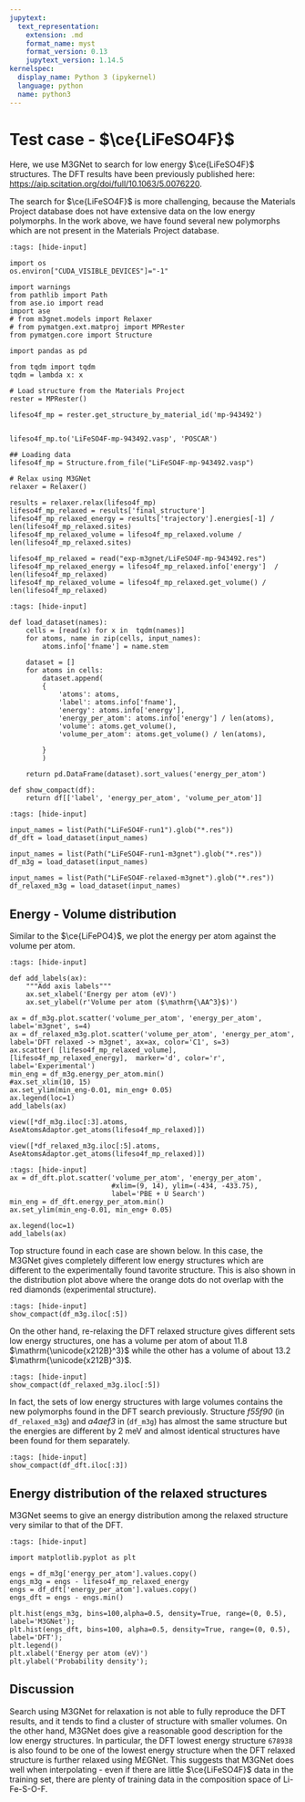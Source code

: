 ```yaml
---
jupytext:
  text_representation:
    extension: .md
    format_name: myst
    format_version: 0.13
    jupytext_version: 1.14.5
kernelspec:
  display_name: Python 3 (ipykernel)
  language: python
  name: python3
---
```


# Test case - $\ce{LiFeSO4F}$

Here, we use M3GNet to search for low energy $\ce{LiFeSO4F}$ structures. 
The DFT results have been previously published here: https://aip.scitation.org/doi/full/10.1063/5.0076220.

The search for $\ce{LiFeSO4F}$ is more challenging, 
because the Materials Project database does not have extensive data on the low energy polymorphs.
In the work above, we have found several new polymorphs which are not present in the Materials Project database.

```{code-cell} ipython3
:tags: [hide-input]

import os
os.environ["CUDA_VISIBLE_DEVICES"]="-1"    

import warnings
from pathlib import Path
from ase.io import read
import ase
# from m3gnet.models import Relaxer
# from pymatgen.ext.matproj import MPRester
from pymatgen.core import Structure

import pandas as pd

from tqdm import tqdm
tqdm = lambda x: x
```

```{raw-cell}
# Load structure from the Materials Project
rester = MPRester()

lifeso4f_mp = rester.get_structure_by_material_id('mp-943492')


lifeso4f_mp.to('LiFeSO4F-mp-943492.vasp', 'POSCAR')
```


```{code-cell} ipython3
## Loading data
lifeso4f_mp = Structure.from_file("LiFeSO4F-mp-943492.vasp")
```

```{raw-cell}
# Relax using M3GNet
relaxer = Relaxer()

results = relaxer.relax(lifeso4f_mp)
lifeso4f_mp_relaxed = results['final_structure']
lifeso4f_mp_relaxed_energy = results['trajectory'].energies[-1] / len(lifeso4f_mp_relaxed.sites)
lifeso4f_mp_relaxed_volume = lifeso4f_mp_relaxed.volume / len(lifeso4f_mp_relaxed.sites)
```

```{code-cell} ipython3
lifeso4f_mp_relaxed = read("exp-m3gnet/LiFeSO4F-mp-943492.res")
lifeso4f_mp_relaxed_energy = lifeso4f_mp_relaxed.info['energy']  / len(lifeso4f_mp_relaxed)
lifeso4f_mp_relaxed_volume = lifeso4f_mp_relaxed.get_volume() / len(lifeso4f_mp_relaxed)
```

```{code-cell} ipython3
:tags: [hide-input]

def load_dataset(names):
    cells = [read(x) for x in  tqdm(names)]
    for atoms, name in zip(cells, input_names):
        atoms.info['fname'] = name.stem

    dataset = []
    for atoms in cells:
        dataset.append(
        {
            'atoms': atoms,
            'label': atoms.info['fname'],
            'energy': atoms.info['energy'],
            'energy_per_atom': atoms.info['energy'] / len(atoms),
            'volume': atoms.get_volume(),
            'volume_per_atom': atoms.get_volume() / len(atoms),

        }
        )

    return pd.DataFrame(dataset).sort_values('energy_per_atom')

def show_compact(df):
    return df[['label', 'energy_per_atom', 'volume_per_atom']]
```

```{code-cell} ipython3
:tags: [hide-input]

input_names = list(Path("LiFeSO4F-run1").glob("*.res"))
df_dft = load_dataset(input_names)

input_names = list(Path("LiFeSO4F-run1-m3gnet").glob("*.res"))
df_m3g = load_dataset(input_names)

input_names = list(Path("LiFeSO4F-relaxed-m3gnet").glob("*.res"))
df_relaxed_m3g = load_dataset(input_names)
```

## Energy - Volume distribution

Similar to the $\ce{LiFePO4}$, we plot the energy per atom against the volume per atom.

```{code-cell} ipython3
:tags: [hide-input]

def add_labels(ax):
    """Add axis labels"""
    ax.set_xlabel('Energy per atom (eV)')
    ax.set_ylabel(r'Volume per atom ($\mathrm{\AA^3}$)')

ax = df_m3g.plot.scatter('volume_per_atom', 'energy_per_atom', label='m3gnet', s=4)
ax = df_relaxed_m3g.plot.scatter('volume_per_atom', 'energy_per_atom', label='DFT relaxed -> m3gnet', ax=ax, color='C1', s=3)
ax.scatter( [lifeso4f_mp_relaxed_volume], [lifeso4f_mp_relaxed_energy],  marker='d', color='r', label='Experimental')
min_eng = df_m3g.energy_per_atom.min()
#ax.set_xlim(10, 15)
ax.set_ylim(min_eng-0.01, min_eng+ 0.05)
ax.legend(loc=1)
add_labels(ax)
```

```{raw-cell}
view([*df_m3g.iloc[:3].atoms, AseAtomsAdaptor.get_atoms(lifeso4f_mp_relaxed)])
```

```{raw-cell}
view([*df_relaxed_m3g.iloc[:5].atoms, AseAtomsAdaptor.get_atoms(lifeso4f_mp_relaxed)])
```

```{code-cell} ipython3
:tags: [hide-input]
ax = df_dft.plot.scatter('volume_per_atom', 'energy_per_atom', 
                         #xlim=(9, 14), ylim=(-434, -433.75), 
                         label='PBE + U Search')
min_eng = df_dft.energy_per_atom.min()
ax.set_ylim(min_eng-0.01, min_eng+ 0.05)

ax.legend(loc=1)
add_labels(ax)
```

Top structure found in each case are shown below.
In this case, the M3GNet gives completely different low energy structures which are
different to the experimentally found tavorite structure.
This is also shown in the distribution plot above where the orange dots
do not overlap with the red diamonds (experimental structure).

```{code-cell} ipython3
:tags: [hide-input]
show_compact(df_m3g.iloc[:5])
```

On the other hand, re-relaxing the DFT relaxed structure gives different sets low energy structures,
one has a volume per atom of about 11.8 $\mathrm{\unicode{x212B}^3}$ while the other has a volume of about 13.2 $\mathrm{\unicode{x212B}^3}$.

```{code-cell} ipython3
:tags: [hide-input]
show_compact(df_relaxed_m3g.iloc[:5])
```

In fact, the sets of low energy structures with large volumes contains the new polymorphs found in the
DFT search previously.
Structure *f55f90* (in `df_relaxed_m3g`) and *a4aef3* in (`df_m3g`) has almost the same structure but the energies are different by 2 meV and almost identical structures have been found for them separately.  

```{code-cell} ipython3
:tags: [hide-input]
show_compact(df_dft.iloc[:3])
```


## Energy distribution of the relaxed structures

M3GNet seems to give an energy distribution among the relaxed structure very similar to 
that of the DFT.

```{code-cell} ipython3
:tags: [hide-input]

import matplotlib.pyplot as plt

engs = df_m3g['energy_per_atom'].values.copy()
engs_m3g = engs - lifeso4f_mp_relaxed_energy
engs = df_dft['energy_per_atom'].values.copy()
engs_dft = engs - engs.min()

plt.hist(engs_m3g, bins=100,alpha=0.5, density=True, range=(0, 0.5), label='M3GNet');
plt.hist(engs_dft, bins=100, alpha=0.5, density=True, range=(0, 0.5), label='DFT');
plt.legend()
plt.xlabel('Energy per atom (eV)')
plt.ylabel('Probability density');
```

## Discussion

Search using M3GNet for relaxation is not able to fully reproduce the DFT results, 
and it tends to find a cluster of structure with smaller volumes.
On the other hand, M3GNet does give a reasonable good description for the low energy structures. 
In particular, the DFT lowest energy structure `678938` is also found to be one of the lowest energy structure when
the DFT relaxed structure is further relaxed using M£GNet.
This suggests that M3GNet does well when interpolating - even if there are little $\ce{LiFeSO4F}$ data in the training set, 
there are plenty of training data in the composition space of Li-Fe-S-O-F.